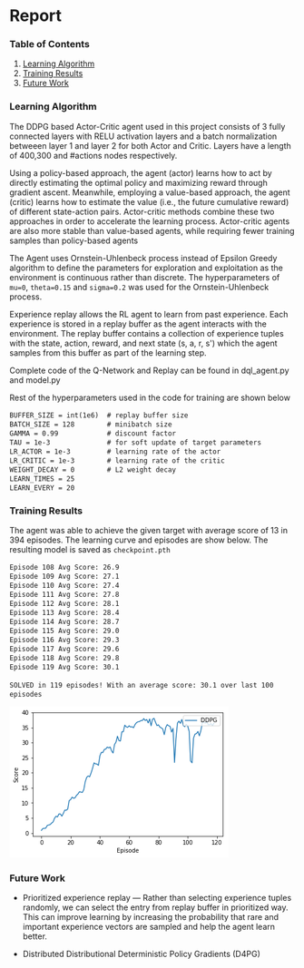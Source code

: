 # Report

### Table of Contents

1. [Learning Algorithm](#learningAlgo)
2. [Training Results](#trainingResults)
3. [Future Work](#futureWork)


### Learning Algorithm <a name="learningAlgo"></a>

The DDPG based Actor-Critic agent used in this project consists of 3 fully connected layers with RELU activation layers and a batch normalization betweeen layer 1 and layer 2 for both Actor and Critic. Layers have a length of 400,300 and #actions nodes respectively. 

Using a policy-based approach, the agent (actor) learns how to act by directly estimating the optimal policy and maximizing reward through gradient ascent. Meanwhile, employing a value-based approach, the agent (critic) learns how to estimate the value (i.e., the future cumulative reward) of different state-action pairs. Actor-critic methods combine these two approaches in order to accelerate the learning process. Actor-critic agents are also more stable than value-based agents, while requiring fewer training samples than policy-based agents

The Agent uses Ornstein-Uhlenbeck process instead of Epsilon Greedy algorithm to define the parameters for exploration and exploitation as the environment is continuous rather than discrete. The hyperparameters of `mu=0`, `theta=0.15` and `sigma=0.2` was used for the Ornstein-Uhlenbeck process.

Experience replay allows the RL agent to learn from past experience. Each experience is stored in a replay buffer as the agent interacts with the environment. The replay buffer contains a collection of experience tuples with the state, action, reward, and next state (s, a, r, s') which the agent  samples from this buffer as part of the learning step. 

Complete code of the Q-Network and Replay can be found in dql_agent.py and model.py

Rest of the hyperparameters used in the code for training are shown below

```
BUFFER_SIZE = int(1e6)  # replay buffer size
BATCH_SIZE = 128        # minibatch size
GAMMA = 0.99            # discount factor
TAU = 1e-3              # for soft update of target parameters
LR_ACTOR = 1e-3         # learning rate of the actor 
LR_CRITIC = 1e-3        # learning rate of the critic
WEIGHT_DECAY = 0        # L2 weight decay
LEARN_TIMES = 25
LEARN_EVERY = 20
```

### Training Results <a name="trainingResults"></a>
The agent was able to achieve the given target with average score of 13 in 394 episodes. The learning curve and episodes are show below. The resulting model is saved as `checkpoint.pth`


```
Episode 108 Avg Score: 26.9
Episode 109 Avg Score: 27.1
Episode 110 Avg Score: 27.4
Episode 111 Avg Score: 27.8
Episode 112 Avg Score: 28.1
Episode 113 Avg Score: 28.4
Episode 114 Avg Score: 28.7
Episode 115 Avg Score: 29.0
Episode 116 Avg Score: 29.3
Episode 117 Avg Score: 29.6
Episode 118 Avg Score: 29.8
Episode 119 Avg Score: 30.1

SOLVED in 119 episodes!	With an average score: 30.1 over last 100 episodes
```

![Training curves](training.png)

### Future Work <a name="futureWork"></a>

* Prioritized experience replay — Rather than selecting experience tuples randomly, we can select the entry from replay buffer in prioritized way. This can improve learning by increasing the probability that rare and important experience vectors are sampled and help the agent learn better.

* Distributed Distributional Deterministic Policy Gradients (D4PG) 